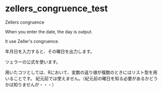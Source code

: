 # zellers_congruence_test
Zellers congruence

When you enter the date, the day is output.

It use Zeller's congruence.

年月日を入力すると、その曜日を出力します。

ツェラーの公式を使います。

用いたコツとしては、Rにおいて、変数の返り値が複数のときにはリスト型を用いることです。
紀元前では使えません。（紀元前の曜日を知る必要があるかどうかは知りませんが・・・）
